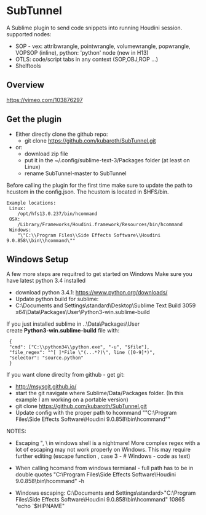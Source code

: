 SubTunnel
=========

A Sublime plugin to send code snippets into running Houdini session.
supported nodes:
* SOP - vex: attribwrangle, pointwrangle, volumewrangle, popwrangle, VOPSOP (inline), python: 'python' node (new in H13)
* OTLS: code/script tabs in any context (SOP,OBJ,ROP ...) 
* Shelftools

## Overview ##
https://vimeo.com/103876297

## Get the plugin ##

- Either directly clone the github repo:
  - git clone https://github.com/kubaroth/SubTunnel.git
- or:
  - download zip file 
  - put it in the ~/.config/sublime-text-3/Packages folder (at least on Linux)
  - rename SubTunnel-master to SubTunnel

Before calling the plugin for the first time make sure to update the path to hcustom in the config.json. The hcustom is located in $HFS/bin.

```
Example locations:
 Linux:
 	/opt/hfs13.0.237/bin/hcommand
 OSX:
 	/Library/Frameworks/Houdini.framework/Resources/bin/hcommand
 Windows:
 	"\"C:\\Program Files\\Side Effects Software\\Houdini 9.0.858\\bin\\hcommand\""
```

## Windows Setup ##

A few more steps are requitred to get started on Windows
Make sure you have latest python 3.4 installed
* download python 3.4.1: https://www.python.org/downloads/
* Update python build for sublime:
* C:\Documents and Settings\standard\Desktop\Sublime Text Build 3059 x64\Data\Packages\User\Python3-win.sublime-build

If you just installed sublime in ..\Data\Packages\User\
create **Python3-win.sublime-build** file with:
``` 
 {
 "cmd": ["C:\\python34\\python.exe", "-u", "$file"],
 "file_regex": "^[ ]*File \"(...*?)\", line ([0-9]*)",
 "selector": "source.python"
 }
```

If you want clone direclty from github - get git:
* http://msysgit.github.io/
* start the git navigate where Sublime/Data/Packages folder. (In this example I am working on a portable version)
* git clone https://github.com/kubaroth/SubTunnel.git
* Update config with the proper path to hcommand
 "\"C:\\Program Files\\Side Effects Software\\Houdini 9.0.858\\bin\\hcommand\""

NOTES:
* Escaping ", \ in windows shell is a nightmare! More complex regex with a lot of escaping may not work properly on Windows. This may require further editing (escape function , case 3 - # Windows - code as text)

* When calling hcomand from windows termianal - full path has to be in double quotes 
 "C:\Program Files\Side Effects Software\Houdini 9.0.858\bin\hcommand" -h

* Windows escaping:
 C:\Documents and Settings\standard>"C:\Program Files\Side Effects Software\Houdini 9.0.858\bin\hcommand" 10865 "echo `$HIPNAME"
